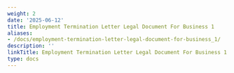 ```yaml
---
weight: 2
date: '2025-06-12'
title: Employment Termination Letter Legal Document For Business 1
aliases:
- /docs/employment-termination-letter-legal-document-for-business_1/
description: ''
linkTitle: Employment Termination Letter Legal Document For Business 1
type: docs
---
```



